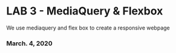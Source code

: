 <h1> LAB 3 - MediaQuery & Flexbox </h1>

<p> We use mediaquery and flex box to create a responsive webpage  </p>

<h3> March. 4, 2020 </h3>
